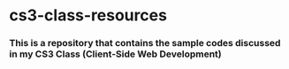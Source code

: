 # cs3-class-resources

### This is a repository that contains the sample codes discussed in my CS3 Class (Client-Side Web Development)
